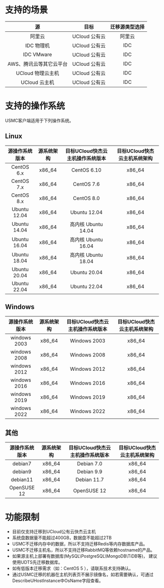 # 支持的场景

| 源 | 目标 | 迁移源类型选择 |   
| :---: | :---: | :---: |
| 阿里云 | UCloud 公有云 | 阿里云 |
| IDC 物理机 | UCloud 公有云 | IDC |
| IDC VMware | UCloud 公有云 | IDC |
| AWS、腾讯云等其它云平台 | UCloud 公有云 | IDC |
| UCloud 物理云主机 | UCloud 公有云 |IDC | 
| UCloud 云主机 | UCloud 公有云 |IDC | 

# 支持的操作系统

USMC客户端适用于下列操作系统。

## Linux   

| 源操作系统版本 | 源系统架构 | 目标UCloud快杰云主机操作系统版本 | 目标UCloud快杰云主机系统架构 |   
| :--------: | :--------: | :--------: | :--------: |
| CentOS 6.x | x86_64 | CentOS 6.10 | x86_64 |
| CentOS 7.x | x86_64 | CentOS 7.6 | x86_64 |
| CentOS 8.x | x86_64 | CentOS 8.0 | x86_64 |
| Ubuntu 12.04 | x86_64 | Ubuntu 12.04 | x86_64 |
| Ubuntu 14.04 | x86_64 | 高内核 Ubuntu 14.04 | x86_64 |
| Ubuntu 16.04 | x86_64 | 高内核 Ubuntu 16.04 | x86_64 |
| Ubuntu 18.04 | x86_64 | 高内核 Ubuntu 18.04 | x86_64 |
| Ubuntu 20.04 | x86_64 | Ubuntu 20.04 | x86_64 |
| Ubuntu 22.04 | x86_64 | Ubuntu 22.04 | x86_64 |

## Windows   

| 源操作系统版本 | 源系统架构 | 目标UCloud快杰云主机操作系统版本 | 目标UCloud快杰云主机系统架构 |   
| :--------: | :--------: | :--------: | :--------: |
| windows 2003 | x86_64 | Windows 2003 | x86_64 |
| windows 2008 | x86_64 | Windows 2008 | x86_64 |
| windows 2012 | x86_64 | Windows 2012 | x86_64 |
| windows 2016 | x86_64 | Windows 2016 | x86_64 |
| windows 2019 | x86_64 | Windows 2019 | x86_64 |
| windows 2022 | x86_64 | Windows 2022 | x86_64 |

## 其他   

| 源操作系统版本 | 源系统架构 | 目标UCloud快杰云主机操作系统版本 | 目标UCloud快杰云主机系统架构 |   
| :--------: | :--------: | :--------: | :--------: |
| debian7 | x86_64 | Debian 7.0 | x86_64 |
| debian9 | x86_64 | Debian 9.9 | x86_64 |
| debian11 | x86_64 | Debian 11.7 | x86_64 |
| OpenSUSE 12 | x86_64 | OpenSUSE 12 | x86_64 |

# 功能限制

- 目前仅支持迁移到UCloud公有云快杰云主机
- 系统盘数据量不能超过400GB，数据盘不能超过2TB
- USMC不迁移内存中的数据，所以不支持迁移Redis等内存数据库产品。
- USMC不迁移主机名，所以不支持迁移RabbitMQ等依赖hostname的产品。
- 如果源主机上部署有数据库(MySQL\PostgreSQL\MongoDB\TiDB等)， 建议使用UDTS先迁移数据库。
- 如有低版本迁移需求（如：CentOS 5 ），请联系技术支持确认。
- 通过USMC迁移的机器在主机列表页不展示镜像名，如若需要确认，可通过DescribeUHostInstance中OsName字段查看。
